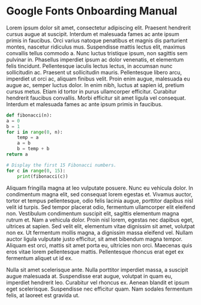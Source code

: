 # Google Fonts Onboarding Manual

Lorem ipsum dolor sit amet, consectetur adipiscing elit. Praesent hendrerit cursus augue at suscipit. Interdum et malesuada fames ac ante ipsum primis in faucibus. Orci varius natoque penatibus et magnis dis parturient montes, nascetur ridiculus mus. Suspendisse mattis lectus elit, maximus convallis tellus commodo a. Nunc luctus tristique ipsum, non sagittis sem pulvinar in. Phasellus imperdiet ipsum ac dolor venenatis, et elementum felis tincidunt. Pellentesque iaculis lectus lectus, in accumsan nunc sollicitudin ac. Praesent ut sollicitudin mauris. Pellentesque libero arcu, imperdiet ut orci ac, aliquam finibus velit. Proin enim augue, malesuada eu augue ac, semper luctus dolor. In enim nibh, luctus at sapien id, pretium cursus metus. Etiam id tortor in purus ullamcorper efficitur. Curabitur hendrerit faucibus convallis. Morbi efficitur sit amet ligula vel consequat. Interdum et malesuada fames ac ante ipsum primis in faucibus.

```python
def fibonacci(n):
a = 0
b = 1
for i in range(0, n):
    temp = a
    a = b
    b = temp + b
return a

# Display the first 15 Fibonacci numbers.
for c in range(0, 15):
    print(fibonacci(c))
```

Aliquam fringilla magna at leo vulputate posuere. Nunc eu vehicula dolor. In condimentum magna elit, sed consequat lorem egestas et. Vivamus auctor, tortor et tempus pellentesque, odio felis lacinia augue, porttitor dapibus nisl velit id turpis. Sed tempor placerat odio, fermentum ullamcorper elit eleifend non. Vestibulum condimentum suscipit elit, sagittis elementum magna rutrum et. Nam a vehicula dolor. Proin nisl lorem, egestas nec dapibus eget, ultrices at sapien. Sed velit elit, elementum vitae dignissim sit amet, volutpat non ex. Ut fermentum mollis magna, a dignissim massa eleifend vel. Nullam auctor ligula vulputate justo efficitur, sit amet bibendum magna tempor. Aliquam est orci, mattis sit amet porta eu, ultricies non orci. Maecenas quis eros vitae lorem pellentesque mattis. Pellentesque rhoncus erat eget ex fermentum aliquet ut id ex.

Nulla sit amet scelerisque ante. Nulla porttitor imperdiet massa, a suscipit augue malesuada at. Suspendisse erat augue, volutpat in quam eu, imperdiet hendrerit leo. Curabitur vel rhoncus ex. Aenean blandit et ipsum eget scelerisque. Suspendisse nec efficitur quam. Nam sodales fermentum felis, at laoreet est gravida ut.
